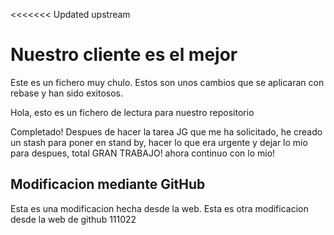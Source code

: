 <<<<<<< Updated upstream
# Nuestro cliente es el mejor

Este es un fichero muy chulo. Estos son unos cambios que se aplicaran con rebase y han sido exitosos.

Hola, esto es un fichero de lectura para nuestro repositorio

Completado! Despues de hacer la tarea JG que me ha solicitado, he creado un stash para poner en stand by, hacer lo que era urgente y dejar lo mio para despues, total 
GRAN TRABAJO! ahora continuo con lo mio! 

## Modificacion mediante GitHub
Esta es una modificacion hecha desde la web.
Esta es otra modificacion desde la web de github 111022
